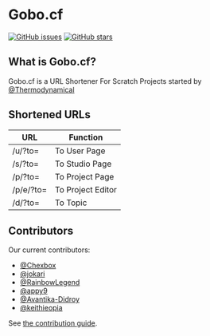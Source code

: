 # Gobo.cf
[![GitHub issues](https://img.shields.io/github/issues/ScratchUtilities/gobo.cf.svg)](https://github.com/ScratchUtilities/gobo.cf/issues)
[![GitHub stars](https://img.shields.io/github/stars/ScratchUtilities/gobo.cf.svg)](https://github.com/ScratchUtilities/gobo.cf/stargazers)

## What is Gobo.cf?
Gobo.cf is a URL Shortener For Scratch Projects started by [@Thermodynamical](https://scratch.mit.edu/users/Thermodynamical)

## Shortened URLs

| URL           | Function           |
| ------------- | ------------------ |
| /u/?to=       | To User Page       |
| /s/?to=       | To Studio Page     |
| /p/?to=       | To Project Page    |
| /p/e/?to=     | To Project Editor  |
| /d/?to=       | To Topic           |

## Contributors

Our current contributors:
* [@Chexbox](https://github.com/Chexbox)
* [@jokari](https://github.com/jokari)
* [@RainbowLegend](https://github.com/RainbowLegend)
* [@appy9](https://github.com/appy9)
* [@Avantika-Didroy](Avantika-Didroy)
* [@keithieopia](keithieopia)

See [the contribution guide](https://github.com/ScratchUtilities/gobo.cf/blob/master/PULL_REQUEST_TEMPLATE.md).
